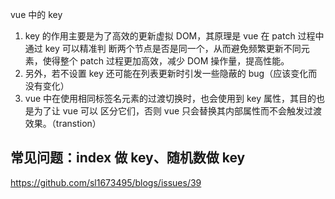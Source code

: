 vue 中的 key

1. key 的作用主要是为了高效的更新虚拟 DOM，其原理是 vue 在 patch 过程中通过 key 可以精准判
   断两个节点是否是同一个，从而避免频繁更新不同元素，使得整个 patch 过程更加高效，减少 DOM
   操作量，提高性能。
2. 另外，若不设置 key 还可能在列表更新时引发一些隐蔽的 bug（应该变化而没有变化）
3. vue 中在使用相同标签名元素的过渡切换时，也会使用到 key 属性，其目的也是为了让 vue 可以
   区分它们，否则 vue 只会替换其内部属性而不会触发过渡效果。（transtion）

## 常见问题：index 做 key、随机数做 key

https://github.com/sl1673495/blogs/issues/39
